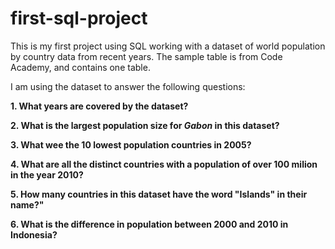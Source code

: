 # first-sql-project
This is my first project using SQL working with a dataset of world population by country data from recent years. The sample table is from Code Academy, and contains one table. 

I am using the dataset to answer the following questions: 

   **1. What years are covered by the dataset?**

   **2. What is the largest population size for _Gabon_ in this dataset?**

   **3. What wee the 10 lowest population countries in 2005?**

   **4. What are all the distinct countries with a population of over 100 milion in the year 2010?**

   **5. How many countries in this dataset have the word "Islands" in their name?"**

   **6. What is the difference in population between 2000 and 2010 in Indonesia?**

